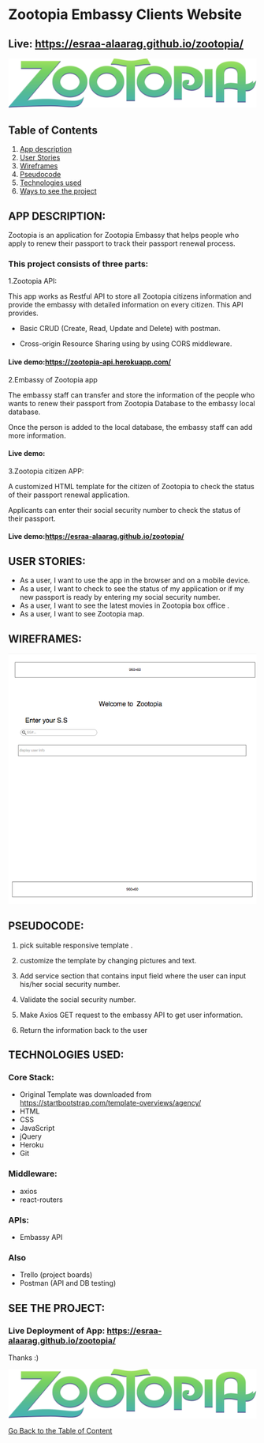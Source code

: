 <a name="goback">

# Zootopia Embassy Clients Website
## Live: https://esraa-alaarag.github.io/zootopia/

![app-logo](./img/logo.png)

</a>


## Table of Contents

1. [App description](#appdescription)
2. [User Stories](#userstories)
3. [Wireframes](#wireframesweb)
4. [Pseudocode](#pseudocode)
5. [Technologies used](#technologies)
6. [Ways to see the project](#project)

<a name="appdescription">

## APP DESCRIPTION:

Zootopia is an application for Zootopia Embassy that helps people who apply to renew their passport to track their passport renewal process.

### This project consists of three parts:

1.Zootopia API: 

This app works as Restful API to store all Zootopia citizens information and provide the embassy with detailed information on every citizen.
This API provides.

*	Basic CRUD (Create, Read, Update and Delete) with postman.

*	Cross-origin Resource Sharing using by using CORS middleware.

#### Live demo:https://zootopia-api.herokuapp.com/

2.Embassy of Zootopia app

The embassy staff can transfer and store the information of the people who wants to renew their passport from Zootopia Database to the embassy local database.

Once the person is added to the local database, the embassy staff can add more information. 

#### Live demo:

3.Zootopia citizen APP:

A customized HTML template for the citizen of Zootopia to check the status of their passport renewal application.

Applicants can enter their social security number to check the status of their passport.


#### Live demo:https://esraa-alaarag.github.io/zootopia/



</a>

<a name="userstories">

## USER STORIES:

- As a user, I want to use the app in the browser and on a mobile device.
-  As a user, I want to check to see the status of my application or if my new passport is ready by entering my social security number.
- As a user, I want to see the latest movies in Zootopia box office .
- As a user, I want to see Zootopia map.


<a name="wireframesweb">

## WIREFRAMES:

![user interface](./img/user.png)

</a>

<a name="pseudocode">

## PSEUDOCODE:

1. pick suitable responsive template .

2. customize the template by changing pictures and text.
3. Add service section that contains input field where the user can input his/her social security number.
4. Validate the social security number.
5. Make Axios GET request to the embassy API to get user information. 
6. Return the information back to the user

</a>

## TECHNOLOGIES USED:

### Core Stack:
- Original Template was downloaded from https://startbootstrap.com/template-overviews/agency/
- HTML
- CSS
- JavaScript
- jQuery
- Heroku
- Git

### Middleware:

- axios
- react-routers

### APIs:

- Embassy API

### Also

- Trello (project boards)
- Postman (API and DB testing)

</a>

<a name="project">

## SEE THE PROJECT:

### Live Deployment of App: https://esraa-alaarag.github.io/zootopia/


Thanks :) 

![app-logo](./img/logo.png)

</a>

[Go Back to the Table of Content](#goback)
